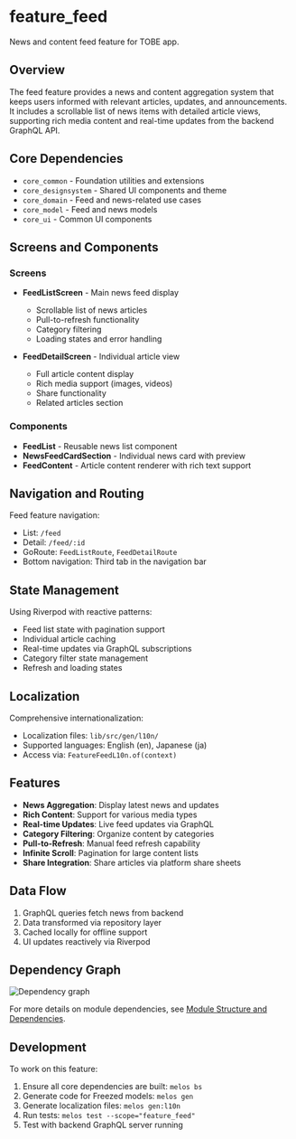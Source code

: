 # feature_feed

News and content feed feature for TOBE app.

## Overview

The feed feature provides a news and content aggregation system that keeps users informed with relevant articles, updates, and announcements. It includes a scrollable list of news items with detailed article views, supporting rich media content and real-time updates from the backend GraphQL API.

## Core Dependencies

- `core_common` - Foundation utilities and extensions
- `core_designsystem` - Shared UI components and theme
- `core_domain` - Feed and news-related use cases
- `core_model` - Feed and news models
- `core_ui` - Common UI components

## Screens and Components

### Screens
- **FeedListScreen** - Main news feed display
  - Scrollable list of news articles
  - Pull-to-refresh functionality
  - Category filtering
  - Loading states and error handling

- **FeedDetailScreen** - Individual article view
  - Full article content display
  - Rich media support (images, videos)
  - Share functionality
  - Related articles section

### Components
- **FeedList** - Reusable news list component
- **NewsFeedCardSection** - Individual news card with preview
- **FeedContent** - Article content renderer with rich text support

## Navigation and Routing

Feed feature navigation:
- List: `/feed`
- Detail: `/feed/:id`
- GoRoute: `FeedListRoute`, `FeedDetailRoute`
- Bottom navigation: Third tab in the navigation bar

## State Management

Using Riverpod with reactive patterns:
- Feed list state with pagination support
- Individual article caching
- Real-time updates via GraphQL subscriptions
- Category filter state management
- Refresh and loading states

## Localization

Comprehensive internationalization:
- Localization files: `lib/src/gen/l10n/`
- Supported languages: English (en), Japanese (ja)
- Access via: `FeatureFeedL10n.of(context)`

## Features

- **News Aggregation**: Display latest news and updates
- **Rich Content**: Support for various media types
- **Real-time Updates**: Live feed updates via GraphQL
- **Category Filtering**: Organize content by categories
- **Pull-to-Refresh**: Manual feed refresh capability
- **Infinite Scroll**: Pagination for large content lists
- **Share Integration**: Share articles via platform share sheets

## Data Flow

1. GraphQL queries fetch news from backend
2. Data transformed via repository layer
3. Cached locally for offline support
4. UI updates reactively via Riverpod

## Dependency Graph

![Dependency graph](../../docs/images/graphs/dep_graph_feature_feed.svg)

For more details on module dependencies, see [Module Structure and Dependencies](../../docs/modules.md).

## Development

To work on this feature:
1. Ensure all core dependencies are built: `melos bs`
2. Generate code for Freezed models: `melos gen`
3. Generate localization files: `melos gen:l10n`
4. Run tests: `melos test --scope="feature_feed"`
5. Test with backend GraphQL server running
